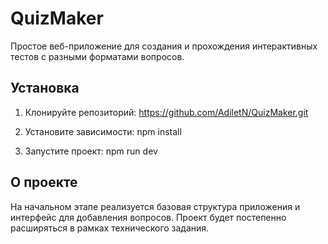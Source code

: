# QuizMaker

Простое веб-приложение для создания и прохождения интерактивных тестов с разными форматами вопросов.

## Установка

1. Клонируйте репозиторий:
https://github.com/AdiletN/QuizMaker.git

2. Установите зависимости:
npm install

3. Запустите проект:
npm run dev

## О проекте

На начальном этапе реализуется базовая структура приложения и интерфейс для добавления вопросов. 
Проект будет постепенно расширяться в рамках технического задания.
